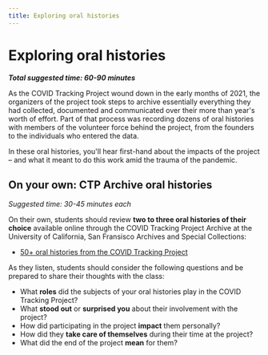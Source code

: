 ```yaml
---
title: Exploring oral histories
---
```


# Exploring oral histories

***Total suggested time: 60-90 minutes***

As the COVID Tracking Project wound down in the early months of 2021, the organizers of the project took steps to archive essentially everything they had collected, documented and communicated over their more than year's worth of effort. Part of that process was recording dozens of oral histories with members of the volunteer force behind the project, from the founders to the individuals who entered the data.

In these oral histories, you'll hear first-hand about the impacts of the project – and what it meant to do this work amid the trauma of the pandemic.

## On your own: CTP Archive oral histories

*Suggested time: 30-45 minutes each*

On their own, students should review **two to three oral histories of their choice** available online through the COVID Tracking Project Archive at the University of California, San Fransisco Archives and Special Collections:
* [50+ oral histories from the COVID Tracking Project](https://calisphere.org/collections/28036/)

As they listen, students should consider the following questions and be prepared to share their thoughts with the class:
* What **roles** did the subjects of your oral histories play in the COVID Tracking Project?
* What **stood out** or **surprised you** about their involvement with the project?
* How did participating in the project **impact** them personally?
* How did they **take care of themselves** during their time at the project?
* What did the end of the project **mean** for them?


